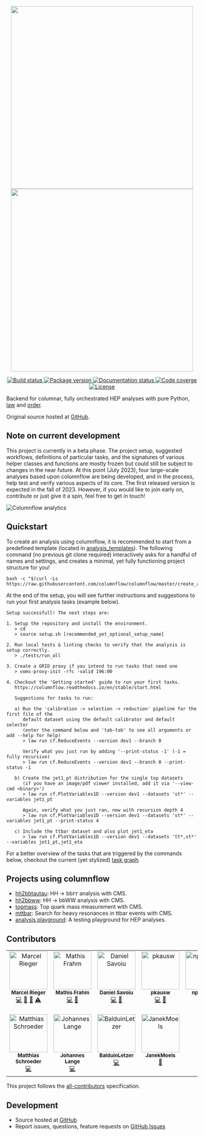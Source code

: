 <!-- marker-before-logo -->

<p align="center">
  <img src="https://media.githubusercontent.com/media/columnflow/columnflow/master/assets/logo_dark.png#gh-light-mode-only" width="480" />
  <img src="https://media.githubusercontent.com/media/columnflow/columnflow/master/assets/logo_bright.png#gh-dark-mode-only" width="480" />
</p>

<!-- marker-after-logo -->

<!-- marker-before-badges -->

<p align="center">
  <a href="https://github.com/columnflow/columnflow/actions/workflows/lint_and_test.yaml">
    <img alt="Build status" src="https://github.com/columnflow/columnflow/actions/workflows/lint_and_test.yaml/badge.svg" />
  </a>
  <a href="https://pypi.python.org/pypi/columnflow">
    <img alt="Package version" src="https://img.shields.io/pypi/v/columnflow.svg?style=flat" />
  </a>
  <a href="http://columnflow.readthedocs.io">
    <img alt="Documentation status" src="https://readthedocs.org/projects/columnflow/badge/?version=stable" />
  </a>
  <a href="https://codecov.io/gh/columnflow/columnflow">
    <img alt="Code coverge" src="https://codecov.io/gh/columnflow/columnflow/branch/master/graph/badge.svg?token=33FLINPXFP" />
  </a>
  <a href="https://github.com/columnflow/columnflow/blob/master/LICENSE">
    <img alt="License" src="https://img.shields.io/github/license/columnflow/columnflow.svg" />
  </a>
</p>

<!-- marker-after-badges -->

<!-- marker-before-header -->

Backend for columnar, fully orchestrated HEP analyses with pure Python, [law](https://github.com/riga/law) and [order](https://github.com/riga/order).

Original source hosted at [GitHub](https://github.com/columnflow/columnflow).

<!-- marker-after-header -->

<!-- marker-before-note -->

## Note on current development

This project is currently in a beta phase.
The project setup, suggested workflows, definitions of particular tasks, and the signatures of various helper classes and functions are mostly frozen but could still be subject to changes in the near future.
At this point (July 2023), four large-scale analyses based upon columnflow are being developed, and in the process, help test and verify various aspects of its core.
The first released version is expected in the fall of 2023.
However, if you would like to join early on, contribute or just give it a spin, feel free to get in touch!

<!-- marker-after-note -->

<!-- marker-before-analytics -->

![Columnflow analytics](https://repobeats.axiom.co/api/embed/b6ebc5ba41019de55eb48e195eecb438890442c8.svg "Columnflow analytics")

<!-- marker-after-analytics -->

<!-- marker-before-body -->

## Quickstart

To create an analysis using columnflow, it is recommended to start from a predefined template (located in [analysis_templates](https://github.com/columnflow/columnflow/tree/master/analysis_templates)).
The following command (no previous git clone required) interactively asks for a handful of names and settings, and creates a minimal, yet fully functioning project structure for you!

```shell
bash -c "$(curl -Ls https://raw.githubusercontent.com/columnflow/columnflow/master/create_analysis.sh)"
```

At the end of the setup, you will see further instructions and suggestions to run your first analysis tasks (example below).

```
Setup successfull! The next steps are:

1. Setup the repository and install the environment.
   > cd
   > source setup.sh [recommended_yet_optional_setup_name]

2. Run local tests & linting checks to verify that the analysis is setup correctly.
   > ./tests/run_all

3. Create a GRID proxy if you intend to run tasks that need one
   > voms-proxy-init -rfc -valid 196:00

4. Checkout the 'Getting started' guide to run your first tasks.
   https://columnflow.readthedocs.io/en/stable/start.html

   Suggestions for tasks to run:

   a) Run the 'calibration -> selection -> reduction' pipeline for the first file of the
      default dataset using the default calibrator and default selector
      (enter the command below and 'tab-tab' to see all arguments or add --help for help)
      > law run cf.ReduceEvents --version dev1 --branch 0

      Verify what you just run by adding '--print-status -1' (-1 = fully recursive)
      > law run cf.ReduceEvents --version dev1 --branch 0 --print-status -1

   b) Create the jet1_pt distribution for the single top datasets
      (if you have an image/pdf viewer installed, add it via '--view-cmd <binary>')
      > law run cf.PlotVariables1D --version dev1 --datasets 'st*' --variables jet1_pt

      Again, verify what you just ran, now with recursion depth 4
      > law run cf.PlotVariables1D --version dev1 --datasets 'st*' --variables jet1_pt --print-status 4

   c) Include the ttbar dataset and also plot jet1_eta
      > law run cf.PlotVariables1D --version dev1 --datasets 'tt*,st*' --variables jet1_pt,jet1_eta
```

For a better overview of the tasks that are triggered by the commands below, checkout the current (yet stylized) [task graph](https://github.com/columnflow/columnflow/wiki#default-task-graph).


## Projects using columnflow

- [hh2bbtautau](https://github.com/uhh-cms/hh2bbtautau): HH → bb𝜏𝜏 analysis with CMS.
- [hh2bbww](https://github.com/uhh-cms/hh2bbww): HH → bbWW analysis with CMS.
- [topmass](https://github.com/uhh-cms/topmass): Top quark mass measurement with CMS.
- [mttbar](https://github.com/uhh-cms/mttbar): Search for heavy resonances in ttbar events with CMS.
- [analysis playground](https://github.com/uhh-cms/analysis_playground): A testing playground for HEP analyses.


## Contributors

<!-- ALL-CONTRIBUTORS-LIST:START - Do not remove or modify this section -->
<!-- prettier-ignore-start -->
<!-- markdownlint-disable -->
<table>
  <tbody>
    <tr>
      <td align="center" valign="top" width="14.28%"><a href="https://github.com/riga"><img src="https://avatars.githubusercontent.com/u/1908734?v=4?s=100" width="100px;" alt="Marcel Rieger"/><br /><sub><b>Marcel Rieger</b></sub></a><br /><a href="https://github.com/columnflow/columnflow/commits?author=riga" title="Code">💻</a> <a href="https://github.com/columnflow/columnflow/pulls?q=is%3Apr+reviewed-by%3Ariga" title="Reviewed Pull Requests">👀</a> <a href="https://github.com/columnflow/columnflow/commits?author=riga" title="Documentation">📖</a> <a href="https://github.com/columnflow/columnflow/commits?author=riga" title="Tests">⚠️</a></td>
      <td align="center" valign="top" width="14.28%"><a href="https://github.com/mafrahm"><img src="https://avatars.githubusercontent.com/u/49306645?v=4?s=100" width="100px;" alt="Mathis Frahm"/><br /><sub><b>Mathis Frahm</b></sub></a><br /><a href="https://github.com/columnflow/columnflow/commits?author=mafrahm" title="Code">💻</a> <a href="https://github.com/columnflow/columnflow/pulls?q=is%3Apr+reviewed-by%3Amafrahm" title="Reviewed Pull Requests">👀</a></td>
      <td align="center" valign="top" width="14.28%"><a href="https://github.com/dsavoiu"><img src="https://avatars.githubusercontent.com/u/17005255?v=4?s=100" width="100px;" alt="Daniel Savoiu"/><br /><sub><b>Daniel Savoiu</b></sub></a><br /><a href="https://github.com/columnflow/columnflow/commits?author=dsavoiu" title="Code">💻</a> <a href="https://github.com/columnflow/columnflow/pulls?q=is%3Apr+reviewed-by%3Adsavoiu" title="Reviewed Pull Requests">👀</a></td>
      <td align="center" valign="top" width="14.28%"><a href="https://github.com/pkausw"><img src="https://avatars.githubusercontent.com/u/26219567?v=4?s=100" width="100px;" alt="pkausw"/><br /><sub><b>pkausw</b></sub></a><br /><a href="https://github.com/columnflow/columnflow/commits?author=pkausw" title="Code">💻</a> <a href="https://github.com/columnflow/columnflow/pulls?q=is%3Apr+reviewed-by%3Apkausw" title="Reviewed Pull Requests">👀</a></td>
      <td align="center" valign="top" width="14.28%"><a href="https://github.com/nprouvost"><img src="https://avatars.githubusercontent.com/u/49162277?v=4?s=100" width="100px;" alt="nprouvost"/><br /><sub><b>nprouvost</b></sub></a><br /><a href="https://github.com/columnflow/columnflow/commits?author=nprouvost" title="Code">💻</a> <a href="https://github.com/columnflow/columnflow/commits?author=nprouvost" title="Tests">⚠️</a></td>
      <td align="center" valign="top" width="14.28%"><a href="https://github.com/Bogdan-Wiederspan"><img src="https://avatars.githubusercontent.com/u/79155113?v=4?s=100" width="100px;" alt="Bogdan-Wiederspan"/><br /><sub><b>Bogdan-Wiederspan</b></sub></a><br /><a href="https://github.com/columnflow/columnflow/commits?author=Bogdan-Wiederspan" title="Code">💻</a> <a href="https://github.com/columnflow/columnflow/commits?author=Bogdan-Wiederspan" title="Tests">⚠️</a></td>
      <td align="center" valign="top" width="14.28%"><a href="https://github.com/kramerto"><img src="https://avatars.githubusercontent.com/u/18616159?v=4?s=100" width="100px;" alt="Tobias Kramer"/><br /><sub><b>Tobias Kramer</b></sub></a><br /><a href="https://github.com/columnflow/columnflow/commits?author=kramerto" title="Code">💻</a></td>
    </tr>
    <tr>
      <td align="center" valign="top" width="14.28%"><a href="https://github.com/mschrode"><img src="https://avatars.githubusercontent.com/u/5065234?v=4?s=100" width="100px;" alt="Matthias Schroeder"/><br /><sub><b>Matthias Schroeder</b></sub></a><br /><a href="https://github.com/columnflow/columnflow/commits?author=mschrode" title="Code">💻</a></td>
      <td align="center" valign="top" width="14.28%"><a href="https://github.com/jolange"><img src="https://avatars.githubusercontent.com/u/6584443?v=4?s=100" width="100px;" alt="Johannes Lange"/><br /><sub><b>Johannes Lange</b></sub></a><br /><a href="https://github.com/columnflow/columnflow/commits?author=jolange" title="Code">💻</a></td>
      <td align="center" valign="top" width="14.28%"><a href="https://github.com/BalduinLetzer"><img src="https://avatars.githubusercontent.com/u/70058868?v=4?s=100" width="100px;" alt="BalduinLetzer"/><br /><sub><b>BalduinLetzer</b></sub></a><br /><a href="https://github.com/columnflow/columnflow/commits?author=BalduinLetzer" title="Code">💻</a></td>
      <td align="center" valign="top" width="14.28%"><a href="https://github.com/JanekMoels"><img src="https://avatars.githubusercontent.com/u/116348923?v=4?s=100" width="100px;" alt="JanekMoels"/><br /><sub><b>JanekMoels</b></sub></a><br /><a href="#ideas-JanekMoels" title="Ideas, Planning, & Feedback">🤔</a></td>
    </tr>
  </tbody>
</table>

<!-- markdownlint-restore -->
<!-- prettier-ignore-end -->

<!-- ALL-CONTRIBUTORS-LIST:END -->

This project follows the [all-contributors](https://github.com/all-contributors/all-contributors) specification.


## Development

- Source hosted at [GitHub](https://github.com/columnflow/columnflow)
- Report issues, questions, feature requests on [GitHub Issues](https://github.com/columnflow/columnflow/issues)

<!-- marker-after-body -->

